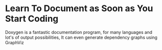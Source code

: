 # Learn To Document as Soon as You Start Coding
Doxygen is a fantastic documentation program, for many languages and lot's of output possibilities,
It can even generate dependency graphs using GraphViz
